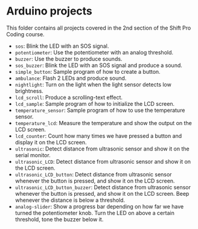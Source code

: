 # Arduino projects
This folder contains all projects covered in the 2nd section of the Shift Pro Coding course.

- `sos`: Blink the LED with an SOS signal.
- `potentiometer`: Use the potentiometer with an analog threshold.
- `buzzer`: Use the buzzer to produce sounds.
- `sos_buzzer`: Blink the LED with an SOS signal and produce a sound.
- `simple_button`: Sample program of how to create a button.
- `ambulance`: Flash 2 LEDs and produce sound.
- `nightlight`: Turn on the light when the light sensor detects low brightness.
- `lcd_scroll`: Produce a scrolling-text effect.
- `lcd_sample`: Sample program of how to initialize the LCD screen.
- `temperature_sensor`: Sample program of how to use the temperature sensor.
- `temperature_lcd`: Measure the temperature and show the output on the LCD screen.
- `lcd_counter`: Count how many times we have pressed a button and display it on the LCD screen.
- `ultrasonic`: Detect distance from ultrasonic sensor and show it on the serial monitor.
- `ultrasonic_LCD`: Detect distance from ultrasonic sensor and show it on the LCD screen.
- `ultrasonic_LCD_button`: Detect distance from ultrasonic sensor whenever the button is pressed, and show it on the LCD screen.
- `ultrasonic_LCD_button_buzzer`: Detect distance from ultrasonic sensor whenever the button is pressed, and show it on the LCD screen. Beep whenever the distance is below a threshold.
- `analog-slider`: Show a progress bar depending on how far we have turned the potentiometer knob. Turn the LED on above a certain threshold, tone the buzzer below it.
